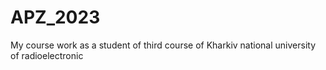 # APZ_2023
My course work as 
a student of third course of 
Kharkiv national university of radioelectronic
